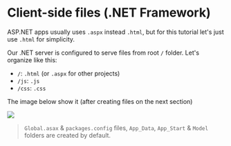 # Client-side files (.NET Framework)

ASP.NET apps usually uses `.aspx` instead `.html`, but for this tutorial let's just use `.html` for simplicity.

Our .NET server is configured to serve files from root `/` folder. Let's organize like this:

- `/`: `.html` (or `.aspx` for other projects)
- `/js`: `.js`
- `/css`: `.css`

The image below show it (after creating files on the next section)

![](_media/net/project_all_files.png)

> `Global.asax` & `packages.config` files, `App_Data`, `App_Start` & `Model` folders are created by default.